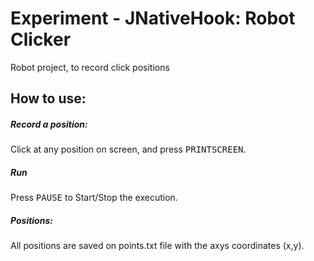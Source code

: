 # Experiment - JNativeHook: Robot Clicker 
 Robot project, to record click positions
 
## How to use:
 
##### Record a position:
Click at any position on screen, and press <kbd>PRINTSCREEN</kbd>.

##### Run
Press <kbd>PAUSE</kbd> to Start/Stop the execution.

##### Positions:
All positions are saved on points.txt file with the axys coordinates (x,y).
